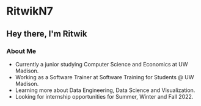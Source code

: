 # RitwikN7

<!--
**RitwikN7/RitwikN7** is a ✨ _special_ ✨ repository because its `README.md` (this file) appears on your GitHub profile.
-->

## Hey there, I'm Ritwik

### About Me
- Currently a junior studying Computer Science and Economics at UW Madison.
- Working as a Software Trainer at Software Training for Students @ UW Madison.
- Learning more about Data Engineering, Data Science and Visualization.
- Looking for internship opportunities for Summer, Winter and Fall 2022.


